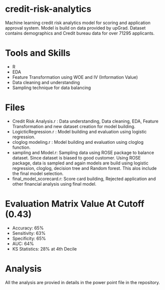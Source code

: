 # credit-risk-analytics
Machine learning credit risk analytics model for scoring and application approval system. Model is build on data provided by upGrad. Dataset contains demographics and Credit bureau data for over 71295 applicants. 

# Tools and Skills
- R 
- EDA 
- Feature Transformation using WOE and IV (Information Value)
- Data cleaning and understanding
- Sampling technique for data balancing

# Files
- Credit Risk Analysis.r : Data understanding, Data cleaning, EDA, Feature Transformation and new dataset creation for model building.
- LogicticRegression.r : Model building and evaluation using logistic regression. 
- cloglog modeling.r : Model building and evaluation using cloglog function.
- sampling and Model.r: Sampling data using ROSE package to balance dataset. Since dataset is biased to good customer. Using ROSE package, data is sampled and again models are build using logistic regression, cloglog, decision tree and Random forest. This alos include the final model selection. 
- final_model_scorecard.r: Score card building, Rejected application and other financial analysis using final model.

# Evaluation Matrix Value At Cutoff (0.43)

- Accuracy: 65%
- Sensitivity: 63%
- Specificity: 65%
- AUC: 64%
- KS Statistics: 28% at 4th Decile

# Analysis 

All the analysis are provied in details in the power point file in the repository. 

